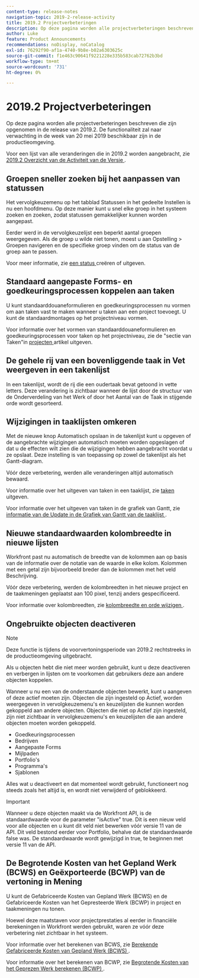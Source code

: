 ```yaml
---
content-type: release-notes
navigation-topic: 2019-2-release-activity
title: 2019.2 Projectverbeteringen
description: Op deze pagina worden alle projectverbeteringen beschreven die zijn opgenomen in de release van 2019.2. De functionaliteit zal naar verwachting in de week van 20 mei 2019 beschikbaar zijn in de productieomgeving.
author: Luke
feature: Product Announcements
recommendations: noDisplay, noCatalog
exl-id: 76292f90-af1a-4740-9b8e-b02a6303625c
source-git-commit: f1e463c90641f9221228e335b583cab72762b3bd
workflow-type: tm+mt
source-wordcount: '731'
ht-degree: 0%

---
```


# 2019.2 Projectverbeteringen

Op deze pagina worden alle projectverbeteringen beschreven die zijn opgenomen in de release van 2019.2. De functionaliteit zal naar verwachting in de week van 20 mei 2019 beschikbaar zijn in de productieomgeving.

Voor een lijst van alle veranderingen die in 2019.2 worden aangebracht, zie [ 2019.2 Overzicht van de Activiteit van de Versie ](../../../../product-announcements/product-releases/quarterly-release-archive/2019.2-release-activity/2019-2-release-activity-overview.md).

## Groepen sneller zoeken bij het aanpassen van statussen

Het vervolgkeuzemenu op het tabblad Statussen in het gedeelte Instellen is nu een hoofdmenu. Op deze manier kunt u snel elke groep in het systeem zoeken en zoeken, zodat statussen gemakkelijker kunnen worden aangepast.

Eerder werd in de vervolgkeuzelijst een beperkt aantal groepen weergegeven. Als de groep u wilde niet tonen, moest u aan Opstelling > Groepen navigeren en de specifieke groep vinden om de status van de groep aan te passen.

Voor meer informatie, zie [ een status ](../../../../administration-and-setup/customize-workfront/creating-custom-status-and-priority-labels/create-or-edit-a-status.md) creëren of uitgeven.

## Standaard aangepaste Forms- en goedkeuringsprocessen koppelen aan taken

U kunt standaarddouaneformulieren en goedkeuringsprocessen nu vormen om aan taken vast te maken wanneer u taken aan een project toevoegt. U kunt de standaardmontages op het projectniveau vormen.

Voor informatie over het vormen van standaarddouaneformulieren en goedkeuringsprocessen voor taken op het projectniveau, zie de &quot;sectie van Taken&quot;in [ projecten ](../../../../manage-work/projects/manage-projects/edit-projects.md) artikel uitgeven.

## De gehele rij van een bovenliggende taak in Vet weergeven in een takenlijst

In een takenlijst, wordt de rij die een oudertaak bevat getoond in vette letters. Deze verandering is zichtbaar wanneer de lijst door de structuur van de Onderverdeling van het Werk of door het Aantal van de Taak in stijgende orde wordt gesorteerd.

## Wijzigingen in taaklijsten omkeren

Met de nieuwe knop Automatisch opslaan in de takenlijst kunt u opgeven of de aangebrachte wijzigingen automatisch moeten worden opgeslagen of dat u de effecten wilt zien die de wijzigingen hebben aangebracht voordat u ze opslaat. Deze instelling is van toepassing op zowel de takenlijst als het Gantt-diagram.

Vóór deze verbetering, werden alle veranderingen altijd automatisch bewaard.

Voor informatie over het uitgeven van taken in een taaklijst, zie [ taken ](../../../../manage-work/tasks/manage-tasks/edit-tasks.md) uitgeven.

Voor informatie over het uitgeven van taken in de grafiek van Gantt, zie [ informatie van de Update in de Grafiek van Gantt van de taaklijst ](../../../../manage-work/gantt-chart/use-the-gantt-chart/update-info-task-list-gantt.md).

## Nieuwe standaardwaarden kolombreedte in nieuwe lijsten

Workfront past nu automatisch de breedte van de kolommen aan op basis van de informatie over de notatie van de waarde in elke kolom. Kolommen met een getal zijn bijvoorbeeld breder dan de kolommen met het veld Beschrijving.

Vóór deze verbetering, werden de kolombreedten in het nieuwe project en de taakmeningen geplaatst aan 100 pixel, tenzij anders gespecificeerd.

Voor informatie over kolombreedten, zie [ kolombreedte en orde wijzigen ](../../../../reports-and-dashboards/reports/reporting-elements/modify-column-width-order.md).

## Ongebruikte objecten deactiveren

>[!NOTE]
>
>Deze functie is tijdens de voorvertoningsperiode van 2019.2 rechtstreeks in de productieomgeving uitgebracht.

Als u objecten hebt die niet meer worden gebruikt, kunt u deze deactiveren en verbergen in lijsten om te voorkomen dat gebruikers deze aan andere objecten koppelen.

Wanneer u nu een van de onderstaande objecten bewerkt, kunt u aangeven of deze actief moeten zijn. Objecten die zijn ingesteld op Actief, worden weergegeven in vervolgkeuzemenu&#39;s en keuzelijsten die kunnen worden gekoppeld aan andere objecten. Objecten die niet op Actief zijn ingesteld, zijn niet zichtbaar in vervolgkeuzemenu&#39;s en keuzelijsten die aan andere objecten moeten worden gekoppeld.

* Goedkeuringsprocessen
* Bedrijven
* Aangepaste Forms
* Mijlpaden
* Portfolio&#39;s
* Programma&#39;s
* Sjablonen

Alles wat u deactiveert en dat momenteel wordt gebruikt, functioneert nog steeds zoals het altijd is, en wordt niet verwijderd of geblokkeerd.

>[!IMPORTANT]
>
>Wanneer u deze objecten maakt via de Workfront API, is de standaardwaarde voor de parameter &quot;isActive&quot; true. Dit is een nieuw veld voor alle objecten en u kunt dit veld niet bewerken vóór versie 11 van de API. Dit veld bestond eerder voor Portfolio, behalve dat de standaardwaarde false was. De standaardwaarde wordt gewijzigd in true, te beginnen met versie 11 van de API.

## De Begrotende Kosten van het Gepland Werk (BCWS) en Geëxporteerde (BCWP) van de vertoning in Mening

U kunt de Gefabriceerde Kosten van Gepland Werk (BCWS) en de Gefabriceerde Kosten van het Gepresteerde Werk (BCWP) in project en taakmeningen nu tonen.

Hoewel deze maatstaven voor projectprestaties al eerder in financiële berekeningen in Workfront werden gebruikt, waren ze vóór deze verbetering niet zichtbaar in het systeem.

Voor informatie over het berekenen van BCWS, zie [ Berekende Gefabriceerde Kosten van Gepland Werk (BCWS) ](../../../../manage-work/projects/project-finances/calculate-bcws.md).

Voor informatie over het berekenen van BCWP, zie [ Begrotende Kosten van het Geprezen Werk berekenen (BCWP) ](../../../../manage-work/projects/project-finances/calculate-bcwp.md).

